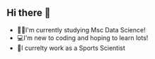 ## Hi there 👋

- 👨‍🎓I'm currently studying Msc Data Science!
- 💻I'm new to coding and hoping to learn lots!
- 🏉I currelty work as a Sports Scientist
  
<!--
**ejlunn/ejlunn** is a ✨ _special_ ✨ repository because its `README.md` (this file) appears on your GitHub profile.

Here are some ideas to get you started:

- 🔭 I’m currently working on ...
- 🌱 I’m currently learning ...
- 👯 I’m looking to collaborate on ...
- 🤔 I’m looking for help with ...
- 💬 Ask me about ...
- 📫 How to reach me: ...
- 😄 Pronouns: ...
- ⚡ Fun fact: ...
-->
